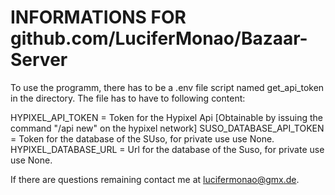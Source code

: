 # INFORMATIONS FOR github.com/LuciferMonao/Bazaar-Server

To use the programm, there has to be a .env file script named get_api_token in the directory.
The file has to have to following content:

HYPIXEL_API_TOKEN = Token for the Hypixel Api [Obtainable by issuing the command "/api new" on the hypixel network]
SUSO_DATABASE_API_TOKEN = Token for the database of the SUso, for private use use None.
HYPIXEL_DATABASE_URL = Url for the database of the Suso, for private use use None.

If there are questions remaining contact me at lucifermonao@gmx.de.

